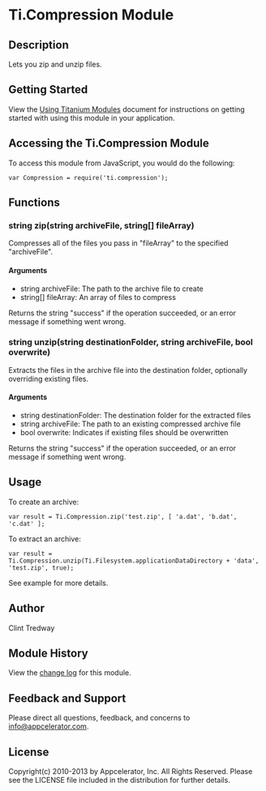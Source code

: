 # Ti.Compression Module

## Description

Lets you zip and unzip files.

## Getting Started

View the [Using Titanium Modules](http://docs.appcelerator.com/titanium/latest/#!/guide/Using_Titanium_Modules) document for instructions on getting
started with using this module in your application.

## Accessing the Ti.Compression Module

To access this module from JavaScript, you would do the following:

	var Compression = require('ti.compression');

## Functions

### string zip(string archiveFile, string[] fileArray)

Compresses all of the files you pass in "fileArray" to the specified "archiveFile".

#### Arguments

* string archiveFile: The path to the archive file to create
* string[] fileArray: An array of files to compress

Returns the string "success" if the operation succeeded, or an error message if something went wrong.

### string unzip(string destinationFolder, string archiveFile, bool overwrite)

Extracts the files in the archive file into the destination folder, optionally overriding existing files.

#### Arguments

* string destinationFolder: The destination folder for the extracted files
* string archiveFile: The path to an existing compressed archive file
* bool overwrite: Indicates if existing files should be overwritten

Returns the string "success" if the operation succeeded, or an error message if something went wrong.

## Usage

To create an archive:  
    
    var result = Ti.Compression.zip('test.zip', [ 'a.dat', 'b.dat', 'c.dat' ];

To extract an archive:

    var result = Ti.Compression.unzip(Ti.Filesystem.applicationDataDirectory + 'data', 'test.zip', true);

See example for more details.

## Author

Clint Tredway

## Module History

View the [change log](changelog.html) for this module.

## Feedback and Support

Please direct all questions, feedback, and concerns to [info@appcelerator.com](mailto:info@appcelerator.com?subject=iOS%20Compression%20Module).

## License

Copyright(c) 2010-2013 by Appcelerator, Inc. All Rights Reserved. Please see the LICENSE file included in the distribution for further details.
